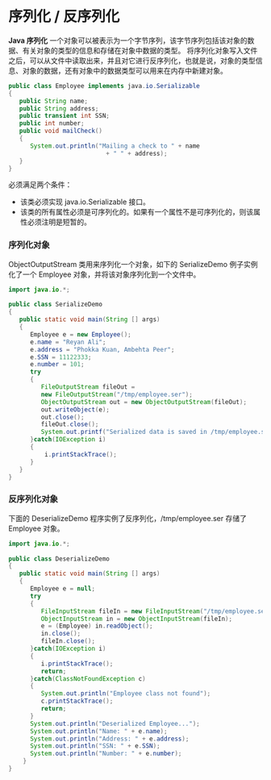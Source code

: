 # 序列化 / 反序列化
**Java 序列化**
一个对象可以被表示为一个字节序列，该字节序列包括该对象的数据、有关对象的类型的信息和存储在对象中数据的类型。
将序列化对象写入文件之后，可以从文件中读取出来，并且对它进行反序列化，也就是说，对象的类型信息、对象的数据，还有对象中的数据类型可以用来在内存中新建对象。
```java
public class Employee implements java.io.Serializable
{
   public String name;
   public String address;
   public transient int SSN;
   public int number;
   public void mailCheck()
   {
      System.out.println("Mailing a check to " + name
                           + " " + address);
   }
}
```
必须满足两个条件：
- 该类必须实现 java.io.Serializable 接口。
- 该类的所有属性必须是可序列化的。如果有一个属性不是可序列化的，则该属性必须注明是短暂的。

### **序列化对象**
ObjectOutputStream 类用来序列化一个对象，如下的 SerializeDemo 例子实例化了一个 Employee 对象，并将该对象序列化到一个文件中。
```java
import java.io.*;
 
public class SerializeDemo
{
   public static void main(String [] args)
   {
      Employee e = new Employee();
      e.name = "Reyan Ali";
      e.address = "Phokka Kuan, Ambehta Peer";
      e.SSN = 11122333;
      e.number = 101;
      try
      {
         FileOutputStream fileOut =
         new FileOutputStream("/tmp/employee.ser");
         ObjectOutputStream out = new ObjectOutputStream(fileOut);
         out.writeObject(e);
         out.close();
         fileOut.close();
         System.out.printf("Serialized data is saved in /tmp/employee.ser");
      }catch(IOException i)
      {
          i.printStackTrace();
      }
   }
}
```

### **反序列化对象**
下面的 DeserializeDemo 程序实例了反序列化，/tmp/employee.ser 存储了 Employee 对象。
```java
import java.io.*;
 
public class DeserializeDemo
{
   public static void main(String [] args)
   {
      Employee e = null;
      try
      {
         FileInputStream fileIn = new FileInputStream("/tmp/employee.ser");
         ObjectInputStream in = new ObjectInputStream(fileIn);
         e = (Employee) in.readObject();
         in.close();
         fileIn.close();
      }catch(IOException i)
      {
         i.printStackTrace();
         return;
      }catch(ClassNotFoundException c)
      {
         System.out.println("Employee class not found");
         c.printStackTrace();
         return;
      }
      System.out.println("Deserialized Employee...");
      System.out.println("Name: " + e.name);
      System.out.println("Address: " + e.address);
      System.out.println("SSN: " + e.SSN);
      System.out.println("Number: " + e.number);
    }
}
```
